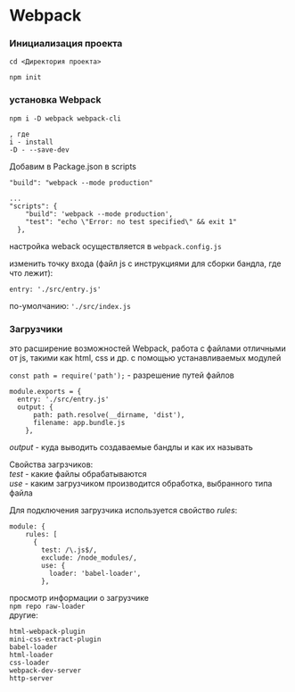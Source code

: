 Webpack
===

### Инициализация проекта

`cd <Директория проекта>`

`npm init`

### установка Webpack

`npm i -D webpack webpack-cli`

    , где 
    i - install
    -D - --save-dev

 Добавим в Package.json в scripts

`"build": "webpack --mode production"`

```
...
"scripts": {
    "build": 'webpack --mode production',
    "test": "echo \"Error: no test specified\" && exit 1"
  },
  ```

настройка weback осуществляется в `webpack.config.js`

изменить точку входа (файл js с инструкциями для сборки бандла, где что лежит):

`entry: './src/entry.js'`

по-умолчанию: `'./src/index.js`

### Загрузчики 
это расширение возможностей Webpack, работа с файлами отличными от js, такими как html, css и др. с помощью устанавливаемых модулей

`const path = require('path');` - разрешение путей файлов
```
module.exports = {
  entry: './src/entry.js'
  output: {
      path: path.resolve(__dirname, 'dist'),
      filename: app.bundle.js
    },
```
*output* - куда выводить создаваемые бандлы и как их называть

Свойства загрзчиков: \
*test* - какие файлы обрабатываются\
*use* - каким загрузчиком производится обработка, выбранного типа файла

Для подключения загрузчика используется свойство *rules*:

```
module: {
    rules: [
      {
        test: /\.js$/,
        exclude: /node_modules/,
        use: {
          loader: 'babel-loader',
        },
```
просмотр информации о загрузчике\
`npm repo raw-loader` \
другие:

    html-webpack-plugin
    mini-css-extract-plugin
    babel-loader
    html-loader
    css-loader
    webpack-dev-server
    http-server